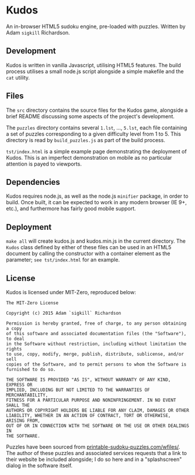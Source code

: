 # Kudos
An in-browser HTML5 sudoku engine, pre-loaded with puzzles.
Written by Adam `sigkill` Richardson.

## Development
Kudos is written in vanilla Javascript, utilising HTML5 features.
The build process utilises a small node.js script alongside
a simple makefile and the `cat` utility.

## Files
The `src` directory contains the source files for the Kudos game,
alongside a brief README discussing some aspects of the project's
development.

The `puzzles` directory contains several `1.lst`, ..., `5.lst`,
each file containing a set of puzzles corresponding to a given
difficulty level from 1 to 5. This directory is read by
`build_puzzles.js` as part of the build process.

`tst/index.html` is a simple example page demonstrating the
deployment of Kudos. This is an imperfect demonstration
on mobile as no particular attention is payed to viewports.

## Dependencies
Kudos requires node.js, as well as the node.js `minifier` package,
in order to build. Once built, it can be expected to work in
any modern browser (IE 9+, etc.), and furthermore has
fairly good mobile support.

## Deployment
`make all` will create kudos.js and kudos.min.js in the current
directory. The `Kudos` class defined by either of these files
can be used in an HTML5 document by calling the constructor
with a container element as the parameter; `see tst/index.html`
for an example.

## License
Kudos is licensed under MIT-Zero, reproduced below:
```
The MIT-Zero License

Copyright (c) 2015 Adam `sigkill` Richardson

Permission is hereby granted, free of charge, to any person obtaining a copy
of this software and associated documentation files (the "Software"), to deal
in the Software without restriction, including without limitation the rights
to use, copy, modify, merge, publish, distribute, sublicense, and/or sell
copies of the Software, and to permit persons to whom the Software is
furnished to do so.

THE SOFTWARE IS PROVIDED "AS IS", WITHOUT WARRANTY OF ANY KIND, EXPRESS OR
IMPLIED, INCLUDING BUT NOT LIMITED TO THE WARRANTIES OF MERCHANTABILITY,
FITNESS FOR A PARTICULAR PURPOSE AND NONINFRINGEMENT. IN NO EVENT SHALL THE
AUTHORS OR COPYRIGHT HOLDERS BE LIABLE FOR ANY CLAIM, DAMAGES OR OTHER
LIABILITY, WHETHER IN AN ACTION OF CONTRACT, TORT OR OTHERWISE, ARISING FROM,
OUT OF OR IN CONNECTION WITH THE SOFTWARE OR THE USE OR OTHER DEALINGS IN
THE SOFTWARE.
```

Puzzles have been sourced from
[printable-sudoku-puzzles.com/wfiles/](http://printable-sudoku-puzzles.com/wfiles/).
The author of these puzzles and associated services requests that a link
to their website be included alongside; I do so here and in a "splashscreen"
dialog in the software itself.
